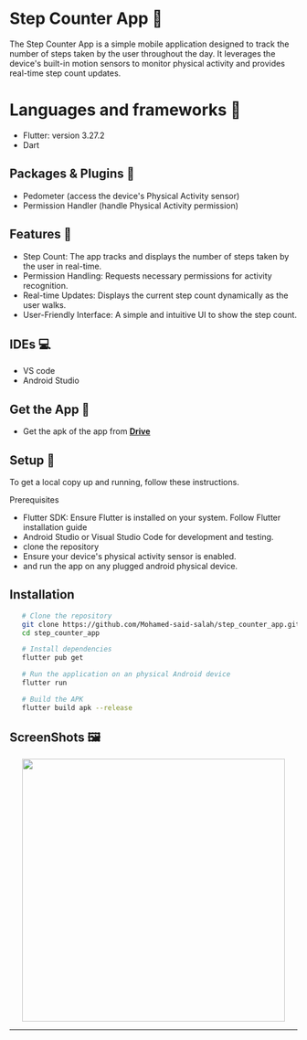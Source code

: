 # Step Counter App 📱
The Step Counter App is a simple mobile application designed to track the number of steps taken by the user throughout the day. It leverages the device's built-in motion sensors to monitor physical activity and provides real-time step count updates.

# Languages and frameworks 📑
 * Flutter: version 3.27.2
 * Dart
   
## Packages & Plugins 🔎
 * Pedometer (access the device's Physical Activity sensor)
 * Permission Handler   (handle Physical Activity permission)

## Features 🥇
 * Step Count: The app tracks and displays the number of steps taken by the user in real-time.
 * Permission Handling: Requests necessary permissions for activity recognition.
 * Real-time Updates: Displays the current step count dynamically as the user walks.
 * User-Friendly Interface: A simple and intuitive UI to show the step count.

## IDEs 💻
 * VS code
 * Android Studio

## Get the App 📱
 * Get the apk of the app from [**Drive**](https://drive.google.com/file/d/1yMUp_ZRMG0OpsQqAi7YOncbzUSmtfi_C/view?usp=drive_link)

## Setup 💽
To get a local copy up and running, follow these instructions.

Prerequisites

 * Flutter SDK: Ensure Flutter is installed on your system. Follow Flutter installation guide
 * Android Studio or Visual Studio Code for development and testing.
 * clone the repository
 * Ensure your device's physical activity sensor is enabled.
 * and run the app on any plugged android physical device.

## Installation
   ``` bash 
      # Clone the repository
      git clone https://github.com/Mohamed-said-salah/step_counter_app.git
      cd step_counter_app
   ```
   ``` bash
      # Install dependencies
      flutter pub get
   ```
   ``` bash
      # Run the application on an physical Android device 
      flutter run
   ```

   ``` bash
      # Build the APK
      flutter build apk --release
   ```

## ScreenShots 🖼️
<div align='center'>
  <img height="460px" src="https://github.com/user-attachments/assets/7f87a5b1-a3da-426b-92e5-d37ac3462610">
<hr/>

</div>
